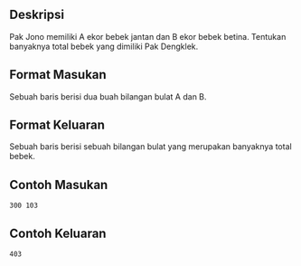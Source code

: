 ## Deskripsi

Pak Jono memiliki A ekor bebek jantan dan B ekor bebek betina. Tentukan banyaknya total bebek yang dimiliki Pak Dengklek.

## Format Masukan

Sebuah baris berisi dua buah bilangan bulat A dan B.

## Format Keluaran

Sebuah baris berisi sebuah bilangan bulat yang merupakan banyaknya total bebek.

## Contoh Masukan

```
300 103
```

## Contoh Keluaran

```
403
```
